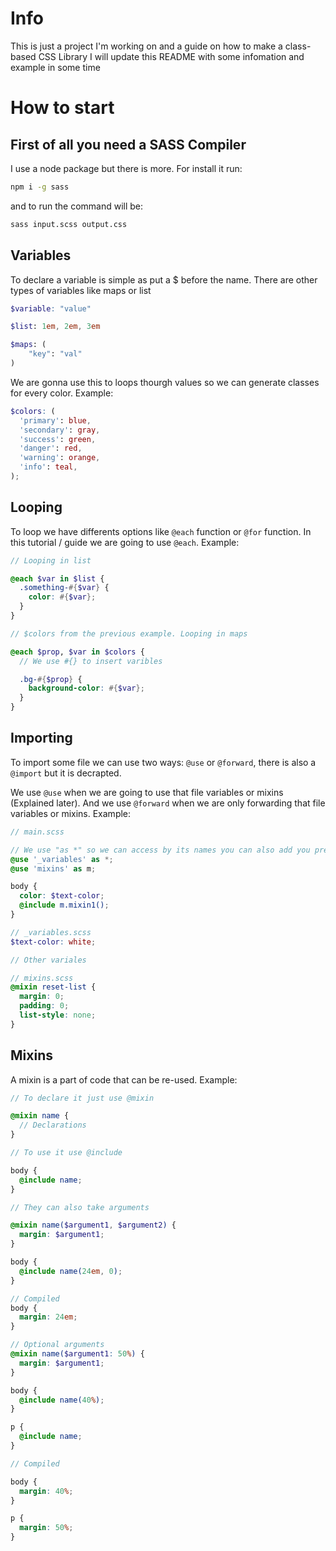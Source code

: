 # Info

This is just a project I'm working on and a guide on how to make a class-based CSS Library I will update this README with some infomation and example in some time

# How to start

## First of all you need a SASS Compiler

I use a node package but there is more. For install it run:

```sh
npm i -g sass
```

and to run the command will be:

```sh
sass input.scss output.css
```

## Variables

To declare a variable is simple as put a $ before the name. There are other types of variables like maps or list

```scss
$variable: "value"

$list: 1em, 2em, 3em

$maps: (
    "key": "val"
)
```

We are gonna use this to loops thourgh values so we can generate classes for every color. Example:

```scss
$colors: (
  'primary': blue,
  'secondary': gray,
  'success': green,
  'danger': red,
  'warning': orange,
  'info': teal,
);
```

## Looping

To loop we have differents options like `@each` function or `@for` function.
In this tutorial / guide we are going to use `@each`. Example:

```scss
// Looping in list

@each $var in $list {
  .something-#{$var} {
    color: #{$var};
  }
}

// $colors from the previous example. Looping in maps

@each $prop, $var in $colors {
  // We use #{} to insert varibles

  .bg-#{$prop} {
    background-color: #{$var};
  }
}
```

## Importing

To import some file we can use two ways: `@use` or `@forward`, there is also a `@import` but it is decrapted.

We use `@use` when we are going to use that file variables or mixins (Explained later). And we use `@forward` when we are only forwarding that file variables or mixins. Example:

```scss
// main.scss

// We use "as *" so we can access by its names you can also add you prefix
@use '_variables' as *;
@use 'mixins' as m;

body {
  color: $text-color;
  @include m.mixin1();
}
```

```scss
// _variables.scss
$text-color: white;

// Other variales
```

```scss
// mixins.scss
@mixin reset-list {
  margin: 0;
  padding: 0;
  list-style: none;
}
```

## Mixins

A mixin is a part of code that can be re-used. Example:

```scss
// To declare it just use @mixin

@mixin name {
  // Declarations
}

// To use it use @include

body {
  @include name;
}

// They can also take arguments

@mixin name($argument1, $argument2) {
  margin: $argument1;
}

body {
  @include name(24em, 0);
}

// Compiled
body {
  margin: 24em;
}

// Optional arguments
@mixin name($argument1: 50%) {
  margin: $argument1;
}

body {
  @include name(40%);
}

p {
  @include name;
}

// Compiled

body {
  margin: 40%;
}

p {
  margin: 50%;
}
```
